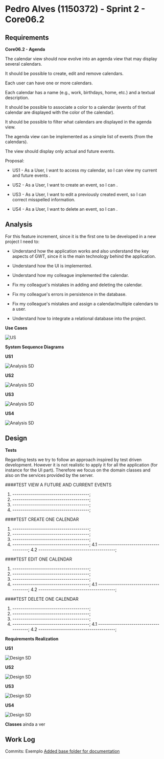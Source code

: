 **Pedro Alves** (1150372) - Sprint 2 - Core06.2
=================================================

## Requirements

**Core06.2 - Agenda**

The calendar view should now evolve into an agenda view that may display several calendars. 

It should be possible to create, edit and remove calendars. 

Each user can have one or more calendars. 

Each calendar has a name (e.g., work, birthdays, home, etc.) and a textual description. 

It should be possible to associate a color to a calendar (events of that calendar are displayed with the color of the calendar). 

It should be possible to filter what calendars are displayed in the agenda view. 

The agenda view can be implemented as a simple list of events (from the calendars). 

The view should display only actual and future events.

Proposal:

* US1 - As a User, I want to access my calendar, so I can view my current and future events .

* US2 - As a User, I want to create an event, so I can .

* US3 - As a User, I want to edit a previously created event, so I can correct misspelled information.

* US4 - As a User, I want to delete an event, so I can .

## Analysis

For this feature increment, since it is the first one to be developed in a new project I need to:  

- Understand how the application works and also understand the key aspects of GWT, since it is the main technology behind the application.

- Understand how the UI is implemented.

- Understand how my colleague implemented the calendar.

- Fix my colleague's mistakes in adding and deleting the calendar.

- Fix my colleague's errors in persistence in the database.

- Fix my colleague's mistakes and assign a calendar/multiple calendars to a user.

- Understand how to integrate a relational database into the project.

**Use Cases**

![US](us.png)

**System Sequence Diagrams**

**US1**

![Analysis SD](analysis1.png)

**US2**

![Analysis SD](analysis2.png)

**US3**

![Analysis SD](analysis3.png)

**US4**

![Analysis SD](analysis4.png)


## Design

**Tests**

Regarding tests we try to follow an approach inspired by test driven development. 
However it is not realistic to apply it for all the application (for instance for the UI part). 
Therefore we focus on the domain classes and also on the services provided by the server.

####TEST VIEW A FUTURE AND CURRENT EVENTS
1. ---------------------------------------;
2. ---------------------------------------;
3. ---------------------------------------;
4. ---------------------------------------;

####TEST CREATE ONE CALENDAR
1. ---------------------------------------;
2. ---------------------------------------;
3. ---------------------------------------;
4. ---------------------------------------;
    4.1 ---------------------------------------;
    4.2 ---------------------------------------;

####TEST EDIT ONE CALENDAR
1. ---------------------------------------;
2. ---------------------------------------;
3. ---------------------------------------;
4. ---------------------------------------;
    4.1 ---------------------------------------;
    4.2 ---------------------------------------;
	
####TEST DELETE ONE CALENDAR
1. ---------------------------------------;
2. ---------------------------------------;
3. ---------------------------------------;
4. ---------------------------------------;
    4.1 ---------------------------------------;
    4.2 ---------------------------------------;

**Requirements Realization**

**US1**

![Design SD](design1.png)

**US2**

![Design SD](design2.png)

**US3**

![Design SD](design3.png)

**US4**

![Design SD](design4.png)

**Classes**
ainda a ver

## Work Log

Commits:
	Exemplo
[Added base folder for documentation](https://bitbucket.org/lei-isep/lapr4-18-2db/commits/e75f35afa3b5a8ec77c9eb332fb9eb97f87f3157)
